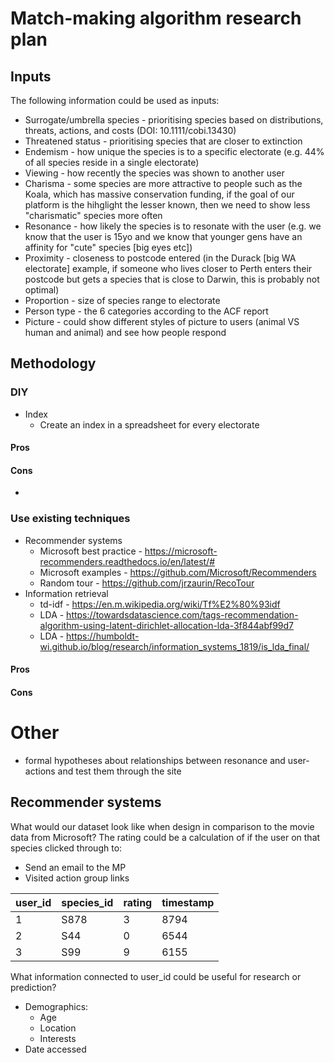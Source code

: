 # Match-making algorithm research plan

## Inputs

The following information could be used as inputs:
* Surrogate/umbrella species - prioritising species based on distributions, threats, actions, and costs (DOI: 10.1111/cobi.13430)
* Threatened status - prioritising species that are closer to extinction
* Endemism - how unique the species is to a specific electorate (e.g. 44% of all species reside in a single electorate)
* Viewing - how recently the species was shown to another user
* Charisma - some species are more attractive to people such as the Koala, which has massive conservation funding, if the goal of our platform is the hihglight the lesser known, then we need to show less "charismatic" species more often
* Resonance - how likely the species is to resonate with the user (e.g. we know that the user is 15yo and we know that younger gens have an affinity for "cute" species [big eyes etc])
* Proximity - closeness to postcode entered (in the Durack [big WA electorate] example, if someone who lives closer to Perth enters their postcode but gets a species that is close to Darwin, this is probably not optimal)
* Proportion - size of species range to electorate
* Person type - the 6 categories according to the ACF report
* Picture - could show different styles of picture to users (animal VS human and animal) and see how people respond

## Methodology

### DIY

* Index
  * Create an index in a spreadsheet for every electorate

#### Pros

#### Cons
*

### Use existing techniques

* Recommender systems
  * Microsoft best practice - https://microsoft-recommenders.readthedocs.io/en/latest/#
  * Microsoft examples - https://github.com/Microsoft/Recommenders
  * Random tour - https://github.com/jrzaurin/RecoTour
* Information retrieval
  * td-idf - https://en.m.wikipedia.org/wiki/Tf%E2%80%93idf
  * LDA - https://towardsdatascience.com/tags-recommendation-algorithm-using-latent-dirichlet-allocation-lda-3f844abf99d7
  * LDA - https://humboldt-wi.github.io/blog/research/information_systems_1819/is_lda_final/

#### Pros

#### Cons

# Other

* formal hypotheses about relationships between resonance and user-actions and test them through the site

## Recommender systems

What would our dataset look like when design in comparison to the movie data from Microsoft?
The rating could be a calculation of if the user on that species clicked through to:
* Send an email to the MP
* Visited action group links

| user_id | species_id | rating | timestamp |
|---------|---------|---------|---------|
|1|S878|3|8794|
|2|S44|0|6544|
|3|S99|9|6155|

What information connected to user_id could be useful for research or prediction?
* Demographics:
  * Age
  * Location
  * Interests
* Date accessed
